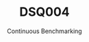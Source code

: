 ---
layout: default
title: DSQ004
subtitle: Continuous Benchmarking
selected: TPC-DS
expanded: Benchmarking
benchmark: /individual_results/DSQ004.html
---